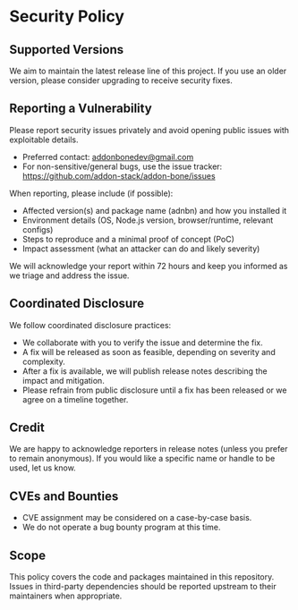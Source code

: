 # Security Policy

## Supported Versions
We aim to maintain the latest release line of this project. If you use an older version, please consider upgrading to receive security fixes.

## Reporting a Vulnerability
Please report security issues privately and avoid opening public issues with exploitable details.

- Preferred contact: addonbonedev@gmail.com
- For non-sensitive/general bugs, use the issue tracker: https://github.com/addon-stack/addon-bone/issues

When reporting, please include (if possible):
- Affected version(s) and package name (adnbn) and how you installed it
- Environment details (OS, Node.js version, browser/runtime, relevant configs)
- Steps to reproduce and a minimal proof of concept (PoC)
- Impact assessment (what an attacker can do and likely severity)

We will acknowledge your report within 72 hours and keep you informed as we triage and address the issue.

## Coordinated Disclosure
We follow coordinated disclosure practices:
- We collaborate with you to verify the issue and determine the fix.
- A fix will be released as soon as feasible, depending on severity and complexity.
- After a fix is available, we will publish release notes describing the impact and mitigation.
- Please refrain from public disclosure until a fix has been released or we agree on a timeline together.

## Credit
We are happy to acknowledge reporters in release notes (unless you prefer to remain anonymous). If you would like a specific name or handle to be used, let us know.

## CVEs and Bounties
- CVE assignment may be considered on a case-by-case basis.
- We do not operate a bug bounty program at this time.

## Scope
This policy covers the code and packages maintained in this repository. Issues in third-party dependencies should be reported upstream to their maintainers when appropriate.
